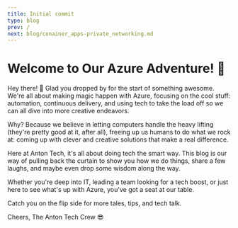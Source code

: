 ```yaml
---
title: Initial commit
type: blog
prev: /
next: blog/conainer_apps-private_networking.md
---
```


# Welcome to Our Azure Adventure! 🚀

Hey there! 👋 Glad you dropped by for the start of something awesome. We're all about making magic happen with Azure, focusing on the cool stuff: automation, continuous delivery, and using tech to take the load off so we can all dive into more creative endeavors.

Why? Because we believe in letting computers handle the heavy lifting (they're pretty good at it, after all), freeing up us humans to do what we rock at: coming up with clever and creative solutions that make a real difference.

Here at Anton Tech, it's all about doing tech the smart way. This blog is our way of pulling back the curtain to show you how we do things, share a few laughs, and maybe even drop some wisdom along the way.

Whether you're deep into IT, leading a team looking for a tech boost, or just here to see what's up with Azure, you've got a seat at our table.

Catch you on the flip side for more tales, tips, and tech talk.

Cheers,
The Anton Tech Crew 😎
